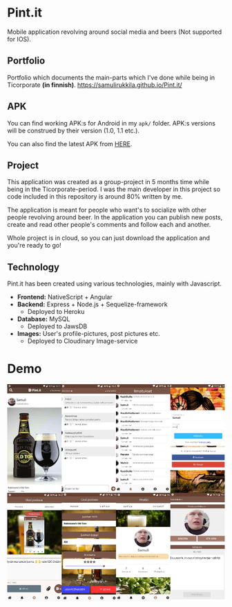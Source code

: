 # Pint<span></span>.it

Mobile application revolving around social media and beers
(Not supported for IOS).

## Portfolio
Portfolio which documents the main-parts which I've done while being in Ticorporate **(in finnish)**.
https://samulirukkila.github.io/Pint.it/

## APK

You can find working APK:s for Android in my ```apk/``` folder. APK:s versions
will be construed by their version (1.0, 1.1 etc.).

You can also find the latest APK from [HERE](https://drive.google.com/open?id=1qlXVHNGnDt01NYakWp3wxT3ZI5llAsmM).

## Project

This application was created as a group-project in 5 months time while being in
the Ticorporate-period. I was the main developer in this project so code included
in this repository is around 80% written by me.

The application is meant for people who want's to socialize with other people revolving around beer. In the application you can publish new posts, create and read
other people's comments and follow each and another.

Whole project is in cloud, so you can just download the application and you're ready
to go!

## Technology

Pint<span></span>.it has been created using various technologies, mainly with Javascript.

- **Frontend:**  NativeScript + Angular
- **Backend:** Express + Node.js + Sequelize-framework 
  - Deployed to Heroku
- **Database:** MySQL
  - Deployed to JawsDB
- **Images:** User's profile-pictures, post pictures etc.
  - Deployed to Cloudinary Image-service

# Demo

![Collapsed Image](demo-images/collapsed.png) 

